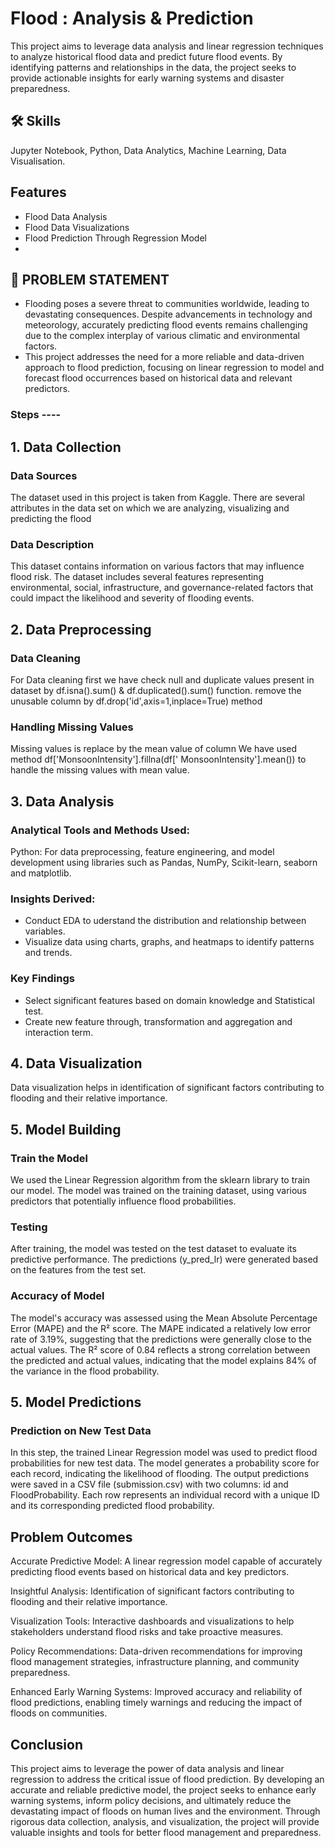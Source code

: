 
# Flood : Analysis & Prediction

This project aims to leverage data analysis and linear regression
techniques to analyze historical flood data and predict future
flood events. By identifying patterns and relationships in the
data, the project seeks to provide actionable insights for early
warning systems and disaster preparedness.




## 🛠 Skills
Jupyter Notebook, Python, Data Analytics, Machine Learning, Data Visualisation.


## Features

- Flood Data Analysis
- Flood Data Visualizations
- Flood Prediction Through Regression Model
- 


## 👀 PROBLEM STATEMENT
- Flooding poses a severe threat to communities worldwide, leading to devastating consequences. Despite advancements in technology and meteorology, accurately predicting flood events remains challenging due to the complex interplay of various climatic and environmental factors.
- This project addresses the need for a more reliable and data-driven approach to flood prediction, focusing on linear regression to model and forecast flood occurrences based on historical data and relevant predictors.

### Steps ----

## 1. Data Collection
### Data Sources
The dataset used in
this project is taken
from Kaggle. There are
several attributes in
the data set on which
we are analyzing,
visualizing and
predicting the flood

### Data Description
This dataset contains information on various factors that may
influence flood risk. The dataset includes several features
representing environmental, social, infrastructure, and
governance-related factors that could impact the likelihood
and severity of flooding events.

## 2. Data Preprocessing
### Data Cleaning
For Data cleaning first we have
check null and duplicate values
present in dataset by
df.isna().sum() &
df.duplicated().sum() function.
remove the unusable
column by
df.drop('id',axis=1,inplace=True)
method
### Handling Missing Values
Missing values is replace by the
mean value of column
We have used method
df['MonsoonIntensity'].fillna(df['
MonsoonIntensity'].mean()) to
handle the missing values with
mean value.

## 3. Data Analysis
### Analytical Tools and Methods Used:
Python: For data preprocessing, feature engineering, and model development using libraries such as Pandas, NumPy, Scikit-learn, seaborn and matplotlib.
### Insights Derived:
- Conduct EDA to uderstand the distribution and relationship between variables.
- Visualize data using charts, graphs, and heatmaps to identify patterns and trends.
### Key Findings
- Select significant features based on domain knowledge and Statistical test.
- Create new feature through, transformation and aggregation and interaction term.

## 4. Data Visualization
Data visualization helps in identification of significant factors contributing to flooding and their relative importance.

## 5. Model Building
### Train the Model
We used the Linear Regression algorithm from the sklearn library to train our model. The model was trained on the training dataset, using various predictors that potentially influence flood probabilities.

### Testing
After training, the model was tested on the test dataset to evaluate its predictive performance. The predictions (y_pred_lr) were generated based on the features from the test set.

### Accuracy of Model
The model's accuracy was assessed using the Mean Absolute Percentage Error (MAPE) and the R² score. The MAPE indicated a relatively low error rate of 3.19%, suggesting that the predictions were generally close to the actual values. The R² score of 0.84 reflects a strong correlation between the predicted and actual values, indicating that the model explains 84% of the variance in the flood probability.

## 5. Model Predictions
### Prediction on New Test Data
In this step, the trained Linear Regression model was used to predict flood probabilities for new test data. The model generates a probability score for each record, indicating the likelihood of flooding.
The output predictions were saved in a CSV file (submission.csv) with two columns: id and FloodProbability. Each row represents an individual record with a unique ID and its corresponding predicted flood probability.

## Problem Outcomes
Accurate Predictive Model: A linear regression model capable of accurately predicting flood events based on historical data and key predictors.

Insightful Analysis: Identification of significant factors contributing to flooding and their relative importance.

Visualization Tools: Interactive dashboards and visualizations to help stakeholders understand flood risks and take proactive measures.

Policy Recommendations: Data-driven recommendations for improving flood management strategies, infrastructure planning, and community preparedness.

Enhanced Early Warning Systems: Improved accuracy and reliability of flood predictions, enabling timely warnings and reducing the impact of floods on communities.

## Conclusion
This project aims to leverage the power of data analysis and linear regression to address the critical issue of flood prediction. By developing an accurate and reliable predictive model, the project seeks to enhance early warning systems, inform policy decisions, and ultimately reduce the devastating impact of floods on human lives and the environment. Through rigorous data collection, analysis, and visualization, the project will provide valuable insights and tools for better flood management and preparedness.

